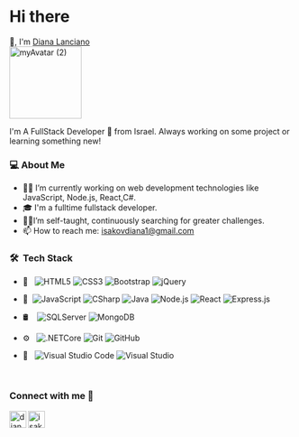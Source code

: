 
<!--
**DianaLanciano/DianaLanciano** is a ✨ _special_ ✨ repository because its `README.md` (this file) appears on your GitHub profile.-->

# Hi there 
👋, I'm [Diana Lanciano](https://github.com/DianaLanciano) 
<br/>
<img width="128" alt="myAvatar (2)" src="https://user-images.githubusercontent.com/62158562/137596816-4743f47c-567a-4cf3-abd4-e61f138ab239.png">
<p>
I'm A FullStack Developer 🚀 from Israel. Always working on some project or learning something new!
<br/>

<h3> 💻 About Me </h3>

-  👨‍💻 I’m currently working on web development technologies like JavaScript, Node.js, React,C#.
- 🎓 I'm a fulltime fullstack developer.
- 🐱‍🏍I’m self-taught, continuously searching for greater challenges.
- 📫 How to reach me: isakovdiana1@gmail.com



<h3> 🛠 &nbsp;Tech Stack</h3>

- 🎨 &nbsp;
  ![HTML5](https://img.shields.io/badge/-HTML5-333333?style=flat-square&logo=html5)
  ![CSS3](https://img.shields.io/badge/-CSS3-333333?style=flat-square&logo=css3)
  ![Bootstrap](https://img.shields.io/badge/-Bootstrap-333333?style=flat&logo=bootstrap&logoColor=563D7C)
  ![jQuery](https://img.shields.io/badge/-jQuery-333333?style=flat&logo=jquery&logoColor=1a73e8)
- 🧰
  &nbsp;![JavaScript](https://img.shields.io/badge/-JavaScript-333333?style=flat&logo=javascript)
  ![CSharp](https://img.shields.io/badge/-C%23-333333?style=flat&logo=c-sharp&logoColor=6d4a80)
  ![Java](https://img.shields.io/badge/-Java-333333?style=flat&logo=Java)
  ![Node.js](https://img.shields.io/badge/-Node.js-333333?style=flat&logo=node.js)
  ![React](https://img.shields.io/badge/-React-333333?style=flat&logo=react)
  ![Express.js](https://img.shields.io/badge/-Express-333333?style=flat&logo=express.js)

- 🛢  &nbsp;
  &nbsp;![SQLServer](https://img.shields.io/badge/-Sql_Server-333333?style=flat&logo=microsoft-sql-server)
  ![MongoDB](https://img.shields.io/badge/-MongoDB-333333?style=flat&logo=mongodb)

- ⚙️ &nbsp;
  ![.NETCore](https://img.shields.io/badge/-.NET_Core-333333?style=flat)
  ![Git](https://img.shields.io/badge/-Git-333333?style=flat&logo=git)
  ![GitHub](https://img.shields.io/badge/-GitHub-333333?style=flat&logo=github)
- 🔧 &nbsp;
  ![Visual Studio Code](https://img.shields.io/badge/-Visual_Studio_Code-333333?style=flat&logo=visual-studio-code&logoColor=007ACC)
  ![Visual Studio](https://img.shields.io/badge/-Visual_Studio-333333?style=flat&logo=visual-studio&logoColor=5d2b90)

<br/>


### Connect with me 📝
[<img align="left" alt="dianaLanciano | LinkedIn" height="30px" src="https://upload.wikimedia.org/wikipedia/commons/thumb/e/e9/Linkedin_icon.svg/1200px-Linkedin_icon.svg.png"/>][linkedin]
[<img align="left" alt="isakovdiana1 | Gmail" height="30px" src="https://img.flaticon.com/icons/png/512/281/281769.png?size=1200x630f&pad=10,10,10,10&ext=png&bg=FFFFFFFF"/>][gmail]


[linkedin]: https://www.linkedin.com/in/diana-lanciano-91590a176/
[gmail]: mailto:isakovdiana1@gmail.com


